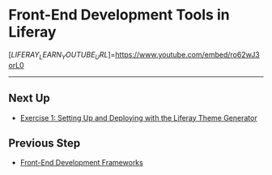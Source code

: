 # Front-End Development Tools in Liferay

[$LIFERAY_LEARN_YOUTUBE_URL$]=https://www.youtube.com/embed/ro62wJ3orL0

---

## Next Up

* [Exercise 1: Setting Up and Deploying with the Liferay Theme Generator](./exercise-1-setting-up-and-deploying-with-theme-generator.md) 

## Previous Step

* [Front-End Development Frameworks](./front-end-development-frameworks.md) 